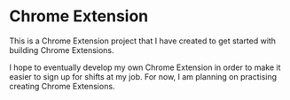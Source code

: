 # Chrome Extension

This is a Chrome Extension project that I have created to get started with building Chrome Extensions.

I hope to eventually develop my own Chrome Extension in order to make it easier to sign up for shifts at my job. For now, I am planning on practising creating Chrome Extensions.
